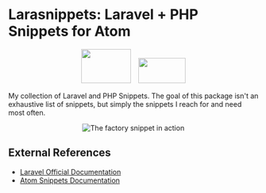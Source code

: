 # Larasnippets: Laravel + PHP Snippets for Atom

<p align="center">
    <img width="100" height="69" src="https://cloud.githubusercontent.com/assets/177773/22904341/5564df6a-f1f9-11e6-90d4-39ac21d4f45e.png" />
    &nbsp;&nbsp;
    <img width="95" height="51" src="https://cloud.githubusercontent.com/assets/177773/22904331/463ea2d2-f1f9-11e6-8447-63aa8b22e39e.png" />
</p>

My collection of Laravel and PHP Snippets. The goal of this package isn't an exhaustive list of snippets, but simply the snippets I reach for and need most often.

<p align="center">
    <img src="https://cloud.githubusercontent.com/assets/177773/22904349/5c3b8046-f1f9-11e6-8476-c9514e761ab7.gif" alt="The factory snippet in action" />
</p>

## External References

* [Laravel Official Documentation](https://laravel.com/docs)
* [Atom Snippets Documentation](http://flight-manual.atom.io/using-atom/sections/snippets/)
